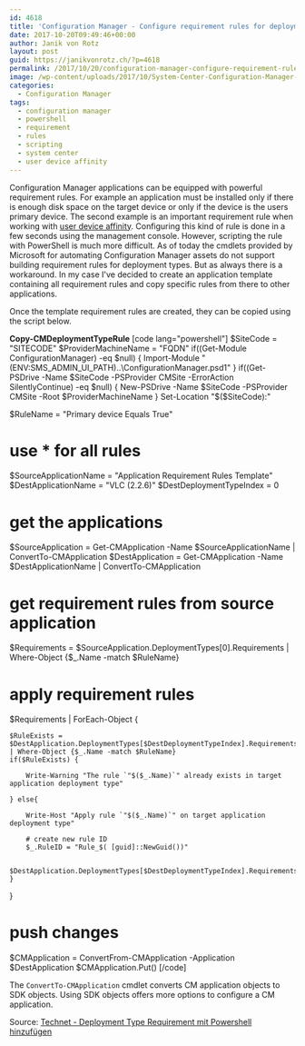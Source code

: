 ```yaml
---
id: 4618
title: 'Configuration Manager - Configure requirement rules for deployment types with PowerShell'
date: 2017-10-20T09:49:46+00:00
author: Janik von Rotz
layout: post
guid: https://janikvonrotz.ch/?p=4618
permalink: /2017/10/20/configuration-manager-configure-requirement-rules-for-deployment-types-with-powershell/
image: /wp-content/uploads/2017/10/System-Center-Configuration-Manager-Logo.jpg
categories:
  - Configuration Manager
tags:
  - configuration manager
  - powershell
  - requirement
  - rules
  - scripting
  - system center
  - user device affinity
---
```

Configuration Manager applications can be equipped with powerful requirement rules. For example an application must be installed only if there is enough disk space on the target device or only if the device is the users primary device. The second example is an important requirement rule when working with [user device affinity](https://docs.microsoft.com/en-us/sccm/apps/deploy-use/link-users-and-devices-with-user-device-affinity). Configuring this kind of rule is done in a few seconds using the management console. However, scripting the rule with PowerShell is much more difficult. As of today the cmdlets provided by Microsoft for automating Configuration Manager assets do not support building requirement rules for deployment types. But as always there is a workaround. In my case I've decided to create an application template containing all requirement rules and copy specific rules from there to other applications.
<!--more-->

Once the template requirement rules are created, they can be copied using the script below.

**Copy-CMDeploymentTypeRule**
[code lang="powershell"]
$SiteCode = "SITECODE"
$ProviderMachineName = "FQDN" 
if((Get-Module ConfigurationManager) -eq $null) {
    Import-Module "$($ENV:SMS_ADMIN_UI_PATH)\..\ConfigurationManager.psd1"
}
if((Get-PSDrive -Name $SiteCode -PSProvider CMSite -ErrorAction SilentlyContinue) -eq $null) {
    New-PSDrive -Name $SiteCode -PSProvider CMSite -Root $ProviderMachineName
}
Set-Location "$($SiteCode):\"

$RuleName = "Primary device Equals True"
# use * for all rules
$SourceApplicationName = "Application Requirement Rules Template"
$DestApplicationName = "VLC (2.2.6)"
$DestDeploymentTypeIndex = 0

# get the applications
$SourceApplication = Get-CMApplication -Name $SourceApplicationName | ConvertTo-CMApplication
$DestApplication = Get-CMApplication -Name $DestApplicationName | ConvertTo-CMApplication

# get requirement rules from source application
$Requirements = $SourceApplication.DeploymentTypes[0].Requirements | Where-Object {$_.Name -match $RuleName}

# apply requirement rules
$Requirements | ForEach-Object {
    
    $RuleExists = $DestApplication.DeploymentTypes[$DestDeploymentTypeIndex].Requirements | Where-Object {$_.Name -match $RuleName}
    if($RuleExists) {

        Write-Warning "The rule `"$($_.Name)`" already exists in target application deployment type"

    } else{
        
        Write-Host "Apply rule `"$($_.Name)`" on target application deployment type"

        # create new rule ID
        $_.RuleID = "Rule_$( [guid]::NewGuid())"

        $DestApplication.DeploymentTypes[$DestDeploymentTypeIndex].Requirements.Add($_)
    }
}

# push changes
$CMApplication = ConvertFrom-CMApplication -Application $DestApplication
$CMApplication.Put()
[/code]

The `ConvertTo-CMApplication` cmdlet converts CM application objects to SDK objects. Using SDK objects offers more options to configure a CM application.

Source: [Technet - Deployment Type Requirement mit Powershell hinzufügen](https://social.technet.microsoft.com/Forums/de-DE/330ac938-6b8d-424a-a44e-1ad567739c54/deployment-type-requirement-mit-powershell-hinzufgen?forum=systemcenterde)